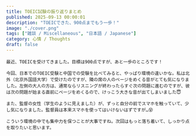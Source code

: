 ```yaml
---
title: TOEIC試験の振り返りまとめ
published: 2025-09-13 00:00:01
description: "TOEICできた、900点までもう一歩！"
image: "./cover.png"
tags: ["雑談 / Miscellaneous", "日本語 / Japanese"]
category: 心情 / Thoughts
draft: false
---
```


    最近、TOEICを受けてきました。目標は900点ですが、あと一歩のところです！

    今回、日本でのTOEIC受験と中国での受験を比べてみると、やっぱり環境の違いかな。私は北外（北京外国語大学）で受けたのですが、隣の席の人のページをめくる音がとても気になりました。左側の大人の方は、通常ならリスニングが終わったらすぐ次の問題に進むのですが、彼は次の問題が始まる直前にページをめくるので、けっこう大きな音が出てしまいました😇

    また、監督の女性（学生のように見えました）が、ずっと自分の前でスマホを触っていて、少し気になりました。監督員は本来スマホを使ってはいけないはずですが…😵

    こういう環境の中でも集中力を保つことが大事ですね。次回はもっと落ち着いて、しっかり点を取りたいと思います。